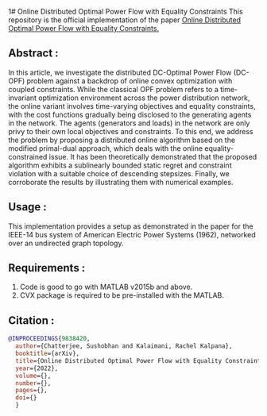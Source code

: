 1# Online Distributed Optimal Power Flow with Equality Constraints
This repository is the official implementation of the paper [Online Distributed Optimal Power Flow with Equality Constraints.](https://arxiv.org/abs/)

## Abstract :

In this article, we investigate the distributed DC-Optimal Power Flow (DC-OPF) problem against a backdrop of online convex optimization with coupled constraints. While the classical OPF problem refers to a time-invariant optimization environment across the power distribution network, the online variant involves time-varying objectives and equality constraints, with the cost functions gradually being disclosed to the generating agents in the network. The agents (generators and loads) in the network are only privy to their own local objectives and constraints. To this end, we address the problem by proposing a distributed online algorithm based on the modified primal-dual approach, which deals with the online equality-constrained issue. It has been theoretically demonstrated that the proposed algorithm exhibits a sublinearly bounded static regret and constraint violation with a suitable choice of descending stepsizes. Finally, we corroborate the results by illustrating them with numerical examples.

## Usage : 

This implementation provides a setup as demonstrated in the paper for the IEEE-14 bus system of American Electric Power Systems (1962), networked over an undirected graph topology. 

## Requirements :

1. Code is good to go with MATLAB v2015b and above.
2. CVX package is required to be pre-installed with the MATLAB.

## Citation : 


```bibtex
@INPROCEEDINGS{9838420,
  author={Chatterjee, Sushobhan and Kalaimani, Rachel Kalpana},
  booktitle={arXiv}, 
  title={Online Distributed Optimal Power Flow with Equality Constraints}, 
  year={2022},
  volume={},
  number={},
  pages={},
  doi={}
  }
```
